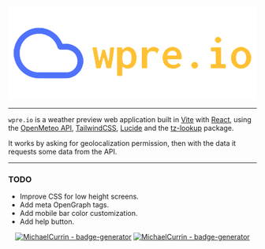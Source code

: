 <div align="center">
	<img src="banner.png" width80%>
</div>
<hr>


`wpre.io` is a weather preview web application built in [Vite](https://vitejs.dev/) with [React](https://react.dev/), using the [OpenMeteo API](https://open-meteo.com/), [TailwindCSS](https://tailwindcss.com/), [Lucide](https://lucide.dev/) and the [tz-lookup](https://github.com/photostructure/tz-lookup) package.

It works by asking for geolocalization permission, then with the data it requests some data from the API. 
<hr>

### TODO
- Improve CSS for low height screens.
- Add meta OpenGraph tags. 		<!--- Reference: 	https://ogp.me/ -->
- Add mobile bar color customization. 	<!--- Documentation: 	https://developer.mozilla.org/en-US/docs/Web/HTML/Element/meta/name/theme-color -->
- Add help button.

<div align="center">
    <a href="https://github.com/skittlexyz/wpre.io" target="_blank"><img src="https://img.shields.io/static/v1?label=skittlexyz&amp;message=wpre.io&amp;color=4f72fc&amp;logo=github" alt="MichaelCurrin - badge-generator"/></a>
    <a href="https://www.linkedin.com/in/moisescorreagomes/" target="_blank"><img src="https://img.shields.io/static/v1?label=LinkedIn&amp;message=Mois%C3%A9s+Corr%C3%AAa+Gomes&amp;color=4f72fc&amp;logo=linkedin" alt="MichaelCurrin - badge-generator"/></a>
</div>

